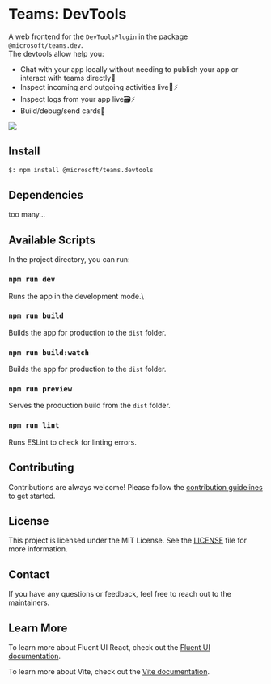 # Teams: DevTools

A web frontend for the `DevToolsPlugin` in the package `@microsoft/teams.dev`.  
The devtools allow help you:

- Chat with your app locally without needing to publish your app or interact with teams directly💬
- Inspect incoming and outgoing activities live🛜⚡
- Inspect logs from your app live🗃️⚡
- Build/debug/send cards🪪

<a href="https://microsoft.github.io/teams-ai" target="_blank">
    <img src="https://img.shields.io/badge/📖 Getting Started-blue?style=for-the-badge" />
</a>

## Install

```bash
$: npm install @microsoft/teams.devtools
```

## Dependencies

too many...

## Available Scripts

In the project directory, you can run:

### `npm run dev`

Runs the app in the development mode.\

### `npm run build`

Builds the app for production to the `dist` folder.

### `npm run build:watch`

Builds the app for production to the `dist` folder.

### `npm run preview`

Serves the production build from the `dist` folder.

### `npm run lint`

Runs ESLint to check for linting errors.

## Contributing

Contributions are always welcome! Please follow the [contribution guidelines](CONTRIBUTING.md) to get started.

## License

This project is licensed under the MIT License. See the [LICENSE](LICENSE) file for more information.

## Contact

If you have any questions or feedback, feel free to reach out to the maintainers.

## Learn More

To learn more about Fluent UI React, check out the [Fluent UI documentation](https://developer.microsoft.com/en-us/fluentui).

To learn more about Vite, check out the [Vite documentation](https://vitejs.dev).
